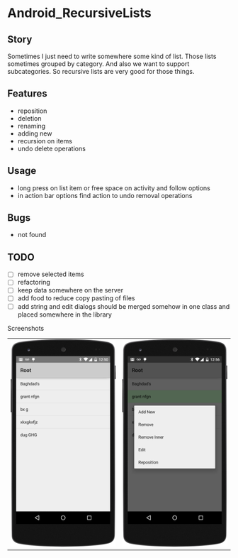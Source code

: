 # Android_RecursiveLists

## Story
Sometimes I just need to write somewhere some kind of list.
Those lists sometimes grouped by category. And also we want to support subcategories. 
So recursive lists are very good for those things.

## Features
* reposition 
* deletion 
* renaming
* adding new
* recursion on items
* undo delete operations

## Usage
* long press on list item or free space on activity and follow options
* in action bar options find action to undo removal operations

## Bugs
* not found

## TODO 
- [ ] remove selected items
- [ ] refactoring
- [ ] keep data somewhere on the server
- [ ] add food to reduce copy pasting of files
- [ ] add string and edit dialogs should be merged somehow in one 
        class and placed somewhere in the library

Screenshots

<table>
  <tr>
    <td>
      <img src="https://raw.githubusercontent.com/antoshkaplus/Android_RecursiveLists/master/screenshots/root_list.png" />
    </td>
    <td>
      <img src="https://raw.githubusercontent.com/antoshkaplus/Android_RecursiveLists/master/screenshots/context_menu.png" />
    </td>
  </tr>
</table>
